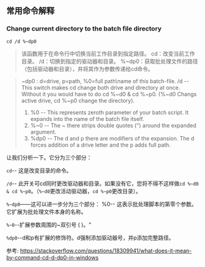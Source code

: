 ## 常用命令解释

### Change current directory to the batch file directory

```
cd /d %~dp0
```

> 该函数用于在命令行中切换当前工作目录到指定路径。
> cd：改变当前工作目录。
> /d：切换到指定的驱动器和目录。
> %~dp0：获取批处理文件的路径（包括驱动器和目录），并将其作为参数传递给cd命令。


> ~dp0 : d=drive, p=path, %0=full path\name of this batch-file.
> /d -- This switch makes cd change both drive and directory at once. Without it you would have to do cd %~d0 & cd %~p0. (%~d0 Changs active drive, cd %~p0 change the directory).
> 1. %0 -- This represents zeroth parameter of your batch script. It expands into the name of the batch file itself.
> 2. %~0 -- The ~ there strips double quotes (") around the expanded argument.
> 3. %dp0 -- The d and p there are modifiers of the expansion. The d forces addition of a drive letter and the p adds full path.


让我们分析一下。它分为三个部分：

`cd`-- 这是改变目录的命令。

`/d`-- 此开关可cd同时更改驱动器和目录。如果没有它，您将不得不这样做`cd %~d0 & cd %~p0`。（`%~d0`更改活动驱动器，`cd %~p0`更改目录）。

`%~dp0`——这可以进一步分为三个部分：
%0-- 这表示批处理脚本的第零个参数。它扩展为批处理文件本身的名称。

`%~0`--扩展参数周围的~双引号 ( )。"

`%dp0`--d和p有扩展的修饰符。d强制添加驱动器号，并p添加完整路径。

参考: https://stackoverflow.com/questions/18309941/what-does-it-mean-by-command-cd-d-dp0-in-windows


